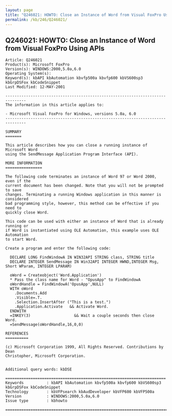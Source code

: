 ```yaml
---
layout: page
title: "Q246021: HOWTO: Close an Instance of Word from Visual FoxPro Using APIs"
permalink: /kb/246/Q246021/
---
```


## Q246021: HOWTO: Close an Instance of Word from Visual FoxPro Using APIs

	Article: Q246021
	Product(s): Microsoft FoxPro
	Version(s): WINDOWS:2000,5.0a,6.0
	Operating System(s): 
	Keyword(s): kbAPI kbAutomation kbvfp500a kbvfp600 kbVS600sp3 kbGrpDSFox kbCodeSnippet
	Last Modified: 12-MAY-2001
	
	-------------------------------------------------------------------------------
	The information in this article applies to:
	
	- Microsoft Visual FoxPro for Windows, versions 5.0a, 6.0 
	-------------------------------------------------------------------------------
	
	SUMMARY
	=======
	
	This article describes how you can close a running instance of Microsoft Word
	using the SendMessage Application Program Interface (API).
	
	MORE INFORMATION
	================
	
	The following code terminates an instance of Word 97 or Word 2000, even if the
	current document has been changed. Note that you will not be prompted to save
	changes. Terminating a running Windows application in this manner is considered
	bad programming style, however, this method can be effective if you need to
	quickly close Word.
	
	This code can be used with either an instance of Word that is already running or
	if Word is instantiated using OLE Automation, this example uses OLE Automation
	to start Word.
	
	Create a program and enter the following code:
	
	  DECLARE LONG FindWindowA IN WIN32API STRING class, STRING title
	  DECLARE INTEGER SendMessage IN Win32API INTEGER HWND,INTEGER Msg, Short WParam, INTEGER LPARAM)
	
	  oWord = Createobject('Word.Application')
	  * Pass the class name for Word - "OpusApp" to FindWindowA
	  oWordHandle = FindWindowA('OpusApp',NULL)   
	  WITH oWord
	  	.Documents.Add
	  	.Visible=.T.
	  	.Selection.InsertAfter ("This is a test.")
	  	.Application.Activate   && Activate Word.
	  ENDWITH
	  =INKEY(3)                   && Wait a couple seconds then close Word.
	  =SendMessage(oWordHandle,16,0,0)
	
	REFERENCES
	==========
	
	(c) Microsoft Corporation 1999, All Rights Reserved. Contributions by Dean
	Christopher, Microsoft Corporation.
	
	
	Additional query words: kbDSE
	
	======================================================================
	Keywords          : kbAPI kbAutomation kbvfp500a kbvfp600 kbVS600sp3 kbGrpDSFox kbCodeSnippet 
	Technology        : kbVFPsearch kbAudDeveloper kbVFP600 kbVFP500a
	Version           : WINDOWS:2000,5.0a,6.0
	Issue type        : kbhowto
	
	=============================================================================
	

